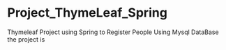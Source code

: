 # Project_ThymeLeaf_Spring

Thymeleaf Project using Spring to Register People Using Mysql DataBase the project is 
